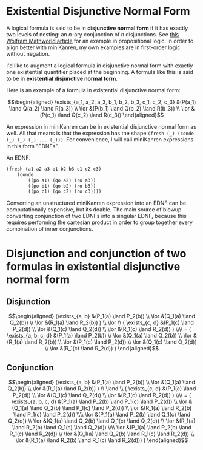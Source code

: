 # Existential Disjunctive Normal Form

A logical formula is said to be in **disjunctive normal form** if it has exactly two levels of nesting: an $n$-ary conjunction of $n$ disjunctions. See [this Wolfram Mathworld article](https://mathworld.wolfram.com/DisjunctiveNormalForm.html) for an example in propositional logic. In order to align better with miniKanren, my own examples are in first-order logic without negation.

I'd like to augment a logical formula in disjunctive normal form with exactly one existential quantifier placed at the beginning. A formula like this is said to be in **existential disjunctive normal form**.

Here is an example of a formula in existential disjunctive normal form:
```math
\begin{aligned}
    \exists_{a_1, a_2, a_3, b_1, b_2, b_3, c_1, c_2, c_3} &(P(a_1) \land Q(a_2) \land R(a_3)) \\
    \lor &(P(b_1) \land Q(b_2) \land R(b_3)) \\
    \lor &(P(c_1) \land Q(c_2) \land R(c_3))
\end{aligned}
```

An expression in miniKanren can be in existential disjunctive normal form as well. All that means is that the expression has the shape `(fresh (_) (conde (_) (_) (_) ... (_)))`. For convenience, I will call miniKanren expressions in this form "EDNFs".

An EDNF:
```scheme
(fresh (a1 a2 a3 b1 b2 b3 c1 c2 c3)
    (conde
        ((po a1) (qo a2) (ro a3))
        ((po b1) (qo b2) (ro b3))
        ((po c1) (qo c2) (ro c3))))
```

Converting an unstructured miniKanren expression into an EDNF can be computationally expensive, but its doable. The main source of blowup converting conjunction of two EDNFs into a singular EDNF, because this requires performing the cartesian product in order to group together every combination of inner conjunctions.

# Disjunction and conjunction of two formulas in existential disjunctive normal form
## Disjunction
```math
\begin{aligned}
  (\exists_{a, b}
    &(P_1(a) \land P_2(b)) \\
  \lor
    &(Q_1(a) \land Q_2(b)) \\
  \lor
    &(R_1(a) \land R_2(b))
) \\
\lor \\
(
  \exists_{c, d}
    &(P_1(c) \land P_2(d)) \\
  \lor
    &(Q_1(c) \land Q_2(d)) \\
  \lor
    &(R_1(c) \land R_2(d))
) \\\\
=
(
  \exists_{a, b, c, d}
    &(P_1(a) \land P_2(b)) \\
  \lor
    &(Q_1(a) \land Q_2(b)) \\
  \lor
    &(R_1(a) \land R_2(b)) \\
  \lor
    &(P_1(c) \land P_2(d)) \\
  \lor
    &(Q_1(c) \land Q_2(d)) \\
  \lor
    &(R_1(c) \land R_2(d))
)
\end{aligned}
```

## Conjunction
```math
\begin{aligned}
  (\exists_{a, b}
    &(P_1(a) \land P_2(b)) \\
  \lor
    &(Q_1(a) \land Q_2(b)) \\
  \lor
    &(R_1(a) \land R_2(b))
) \\
\land \\
(
  \exists_{c, d}
    &(P_1(c) \land P_2(d)) \\
  \lor
    &(Q_1(c) \land Q_2(d)) \\
  \lor
    &(R_1(c) \land R_2(d))
) \\\\
=
(
  \exists_{a, b, c, d}
    &(P_1(a) \land P_2(b) \land P_1(c) \land P_2(d)) \\
  \lor
    &(Q_1(a) \land Q_2(b) \land P_1(c) \land P_2(d)) \\
  \lor
    &(R_1(a) \land R_2(b) \land P_1(c) \land P_2(d)) \\\\
  \lor
    &(P_1(a) \land P_2(b) \land Q_1(c) \land Q_2(d)) \\
  \lor
    &(Q_1(a) \land Q_2(b) \land Q_1(c) \land Q_2(d)) \\
  \lor
    &(R_1(a) \land R_2(b) \land Q_1(c) \land Q_2(d)) \\\\
  \lor
    &(P_1(a) \land P_2(b) \land R_1(c) \land R_2(d)) \\
  \lor
    &(Q_1(a) \land Q_2(b) \land R_1(c) \land R_2(d)) \\
  \lor
    &(R_1(a) \land R_2(b) \land R_1(c) \land R_2(d)))
)
\end{aligned}
```
